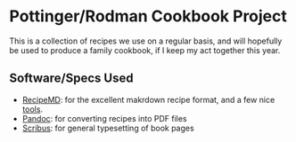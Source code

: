# Pottinger/Rodman Cookbook Project

This is a collection of recipes we use on a regular basis, and will hopefully be
used to produce a family cookbook, if I keep my act together this year.


## Software/Specs Used

* [RecipeMD](https://recipemd.org/): for the excellent makrdown recipe format, and a few nice [tools](https://recipemd.org/recommended_tools.html).
* [Pandoc](https://pandoc.org/): for converting recipes into PDF files
* [Scribus](https://www.scribus.net/): for general typesetting of book pages


